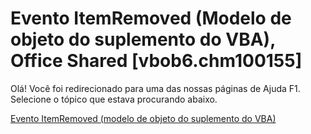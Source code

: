 
# Evento ItemRemoved (Modelo de objeto do suplemento do VBA), Office Shared [vbob6.chm100155]

Olá! Você foi redirecionado para uma das nossas páginas de Ajuda F1. Selecione o tópico que estava procurando abaixo.

[Evento ItemRemoved (modelo de objeto do suplemento do VBA)](http://msdn.microsoft.com/library/75de849e-9f9c-fb81-f830-2a7358f1422e%28Office.15%29.aspx)
